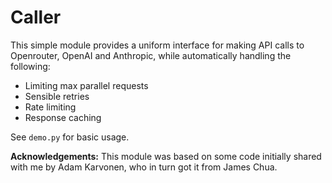 # Caller

This simple module provides a uniform interface for making API calls to Openrouter, OpenAI and Anthropic, while automatically handling the following:

- Limiting max parallel requests
- Sensible retries
- Rate limiting
- Response caching

See `demo.py` for basic usage.

**Acknowledgements:** This module was based on some code initially shared with me by Adam Karvonen, who in turn got it from James Chua.
